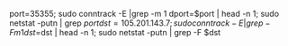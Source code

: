 
port=35355; sudo conntrack -E |grep -m 1 dport=$port | head -n 1; sudo netstat -putn | grep $port
dst=105.201.143.7; sudo conntrack -E |grep -Fm 1 dst=$dst | head -n 1; sudo netstat -putn | grep -F $dst
